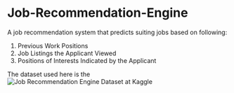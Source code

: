 # Job-Recommendation-Engine
A job recommendation system that predicts suiting jobs based on following:

1. Previous Work Positions
2. Job Listings the Applicant Viewed
3. Positions of Interests Indicated by the Applicant

The dataset used here is the ![Job Recommendation Engine Dataset at Kaggle]("https://www.kaggle.com/kandij/job-recommendation-datasets")

